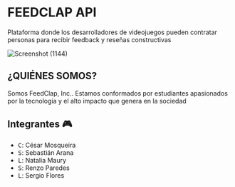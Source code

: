 # FEEDCLAP API

Plataforma donde los desarrolladores de videojuegos pueden contratar personas para recibir feedback y reseñas constructivas

![Screenshot (1144)](https://user-images.githubusercontent.com/52842507/133537629-61ee07c4-b04e-49af-9aa4-adde73850aee.png)

## ¿QUIÉNES SOMOS?

Somos FeedClap, Inc.. Estamos conformados por estudiantes apasionados por la tecnología y el alto impacto que genera en la sociedad


## Integrantes 🎮

* <kbd>C</kbd>: César Mosqueira
* <kbd>S</kbd>: Sebastián Arana
* <kbd>L</kbd>: Natalia Maury
* <kbd>S</kbd>: Renzo Paredes
* <kbd>L</kbd>: Sergio Flores
